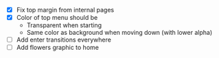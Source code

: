 - [x] Fix top margin from internal pages
- [x] Color of top menu should be
    - Transparent when starting
    - Same color as background when moving down (with lower alpha)
- [ ] Add enter transitions everywhere
- [ ] Add flowers graphic to home